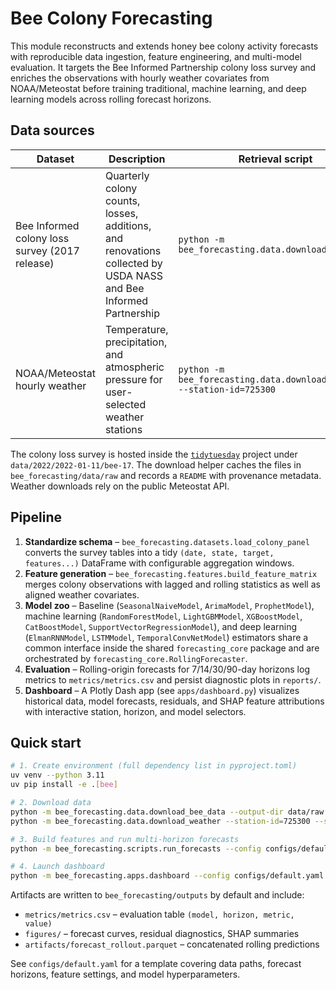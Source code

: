 # Bee Colony Forecasting

This module reconstructs and extends honey bee colony activity forecasts with reproducible data ingestion, feature
engineering, and multi-model evaluation. It targets the Bee Informed Partnership colony loss survey and enriches the
observations with hourly weather covariates from NOAA/Meteostat before training traditional, machine learning, and
deep learning models across rolling forecast horizons.

## Data sources

| Dataset | Description | Retrieval script |
| --- | --- | --- |
| Bee Informed colony loss survey (2017 release) | Quarterly colony counts, losses, additions, and renovations collected by USDA NASS and Bee Informed Partnership | `python -m bee_forecasting.data.download_bee_data` |
| NOAA/Meteostat hourly weather | Temperature, precipitation, and atmospheric pressure for user-selected weather stations | `python -m bee_forecasting.data.download_weather --station-id=725300` |

The colony loss survey is hosted inside the [`tidytuesday`](https://github.com/rfordatascience/tidytuesday) project
under `data/2022/2022-01-11/bee-17`. The download helper caches the files in `bee_forecasting/data/raw` and records a
`README` with provenance metadata. Weather downloads rely on the public Meteostat API.

## Pipeline

1. **Standardize schema** – `bee_forecasting.datasets.load_colony_panel` converts the survey tables into a tidy
   `(date, state, target, features...)` DataFrame with configurable aggregation windows.
2. **Feature generation** – `bee_forecasting.features.build_feature_matrix` merges colony observations with lagged and
   rolling statistics as well as aligned weather covariates.
3. **Model zoo** – Baseline (`SeasonalNaiveModel`, `ArimaModel`, `ProphetModel`), machine learning (`RandomForestModel`,
   `LightGBMModel`, `XGBoostModel`, `CatBoostModel`, `SupportVectorRegressionModel`), and deep learning (`ElmanRNNModel`,
   `LSTMModel`, `TemporalConvNetModel`) estimators share a common
   interface inside the shared `forecasting_core` package and are orchestrated by
   `forecasting_core.RollingForecaster`.
4. **Evaluation** – Rolling-origin forecasts for 7/14/30/90-day horizons log metrics to `metrics/metrics.csv` and
   persist diagnostic plots in `reports/`.
5. **Dashboard** – A Plotly Dash app (see `apps/dashboard.py`) visualizes historical data, model forecasts, residuals,
   and SHAP feature attributions with interactive station, horizon, and model selectors.

## Quick start

```bash
# 1. Create environment (full dependency list in pyproject.toml)
uv venv --python 3.11
uv pip install -e .[bee]

# 2. Download data
python -m bee_forecasting.data.download_bee_data --output-dir data/raw
python -m bee_forecasting.data.download_weather --station-id=725300 --start 2016-01-01 --end 2017-12-31 --output-dir data/raw

# 3. Build features and run multi-horizon forecasts
python -m bee_forecasting.scripts.run_forecasts --config configs/default.yaml

# 4. Launch dashboard
python -m bee_forecasting.apps.dashboard --config configs/default.yaml
```

Artifacts are written to `bee_forecasting/outputs` by default and include:

- `metrics/metrics.csv` – evaluation table `(model, horizon, metric, value)`
- `figures/` – forecast curves, residual diagnostics, SHAP summaries
- `artifacts/forecast_rollout.parquet` – concatenated rolling predictions

See `configs/default.yaml` for a template covering data paths, forecast horizons, feature settings, and model
hyperparameters.
